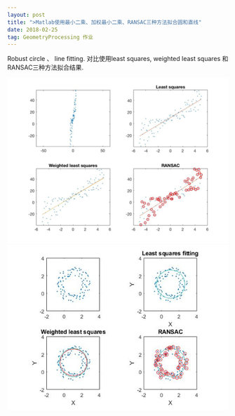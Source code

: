 ```yaml
---
layout: post
title: ">Matlab使用最小二乘、加权最小二乘、RANSAC三种方法拟合圆和直线"
date: 2018-02-25
tag: GeometryProcessing 作业
---
```

Robust circle 、 line fitting.
对比使用least squares, weighted least squares 和RANSAC三种方法拟合结果.

![](/images/posts/gp_homework/9line.jpg)
![](/images/posts/gp_homework/9circle.png)
